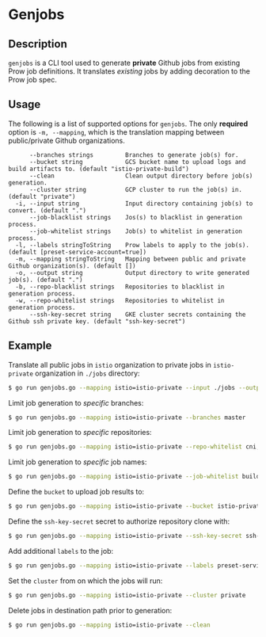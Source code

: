# Genjobs

## Description

`genjobs` is a CLI tool used to generate **private** Github jobs from existing Prow job definitions. It translates *existing* jobs by adding decoration to the Prow job spec.

## Usage

The following is a list of supported options for `genjobs`. The only **required** option is `-m, --mapping`, which is the translation mapping between public/private Github organizations.

```shell
      --branches strings         Branches to generate job(s) for.
      --bucket string            GCS bucket name to upload logs and build artifacts to. (default "istio-private-build")
      --clean                    Clean output directory before job(s) generation.
      --cluster string           GCP cluster to run the job(s) in. (default "private")
  -i, --input string             Input directory containing job(s) to convert. (default ".")
      --job-blacklist strings    Jos(s) to blacklist in generation process.
      --job-whitelist strings    Job(s) to whitelist in generation process.
  -l, --labels stringToString    Prow labels to apply to the job(s). (default [preset-service-account=true])
  -m, --mapping stringToString   Mapping between public and private Github organization(s). (default [])
  -o, --output string            Output directory to write generated job(s). (default ".")
  -b, --repo-blacklist strings   Repositories to blacklist in generation process.
  -w, --repo-whitelist strings   Repositories to whitelist in generation process.
      --ssh-key-secret string    GKE cluster secrets containing the Github ssh private key. (default "ssh-key-secret")
```

## Example

Translate all public jobs in `istio` organization to private jobs in `istio-private` organization in `./jobs` directory:

```bash
$ go run genjobs.go --mapping istio=istio-private --input ./jobs --output ./jobs
```

Limit job generation to *specific* branches:

```bash
$ go run genjobs.go --mapping istio=istio-private --branches master
```

Limit job generation to *specific* repositories:

```bash
$ go run genjobs.go --mapping istio=istio-private --repo-whitelist cni, api
```

Limit job generation to *specific* job names:

```bash
$ go run genjobs.go --mapping istio=istio-private --job-whitelist build_bots_postsubmit
```

Define the `bucket` to upload job results to:

```bash
$ go run genjobs.go --mapping istio=istio-private --bucket istio-private-build
```

Define the `ssh-key-secret` secret to authorize repository clone with:

```bash
$ go run genjobs.go --mapping istio=istio-private --ssh-key-secret ssh-key-secret
```

Add additional `labels` to the job:

```bash
$ go run genjobs.go --mapping istio=istio-private --labels preset-service-account=true
```

Set the `cluster` from on which the jobs will run:

```bash
$ go run genjobs.go --mapping istio=istio-private --cluster private
```

Delete jobs in destination path prior to generation:

```bash
$ go run genjobs.go --mapping istio=istio-private --clean
```
